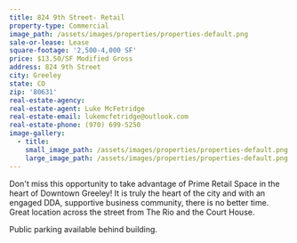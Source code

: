 ```yaml
---
title: 824 9th Street- Retail
property-type: Commercial
image_path: /assets/images/properties/properties-default.png
sale-or-lease: Lease
square-footage: '2,500-4,000 SF'
price: $13.50/SF Modified Gross
address: 824 9th Street
city: Greeley
state: CO
zip: '80631'
real-estate-agency:
real-estate-agent: Luke McFetridge
real-estate-email: lukemcfetridge@outlook.com
real-estate-phone: (970) 699-5250
image-gallery:
  - title:
    small_image_path: /assets/images/properties/properties-default.png
    large_image_path: /assets/images/properties/properties-default.png
---
```



Don't miss this opportunity to take advantage of Prime Retail Space in the heart of Downtown Greeley! It is truly the heart of the city and with an engaged DDA, supportive business community, there is no better time. Great location across the street from The Rio and the Court House.

Public parking available behind building.